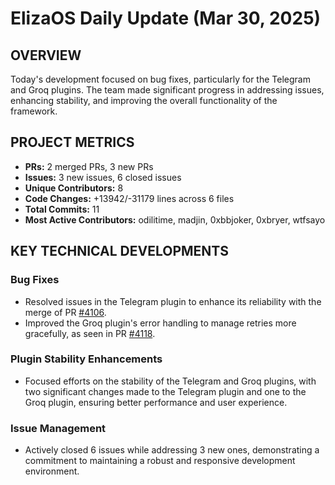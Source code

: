 # ElizaOS Daily Update (Mar 30, 2025)

## OVERVIEW 
Today's development focused on bug fixes, particularly for the Telegram and Groq plugins. The team made significant progress in addressing issues, enhancing stability, and improving the overall functionality of the framework.

## PROJECT METRICS
- **PRs:** 2 merged PRs, 3 new PRs
- **Issues:** 3 new issues, 6 closed issues
- **Unique Contributors:** 8
- **Code Changes:** +13942/-31179 lines across 6 files
- **Total Commits:** 11
- **Most Active Contributors:** odilitime, madjin, 0xbbjoker, 0xbryer, wtfsayo

## KEY TECHNICAL DEVELOPMENTS

### Bug Fixes
- Resolved issues in the Telegram plugin to enhance its reliability with the merge of PR [#4106](https://github.com/elizaos/eliza/pull/4106).
- Improved the Groq plugin's error handling to manage retries more gracefully, as seen in PR [#4118](https://github.com/elizaos/eliza/pull/4118).

### Plugin Stability Enhancements
- Focused efforts on the stability of the Telegram and Groq plugins, with two significant changes made to the Telegram plugin and one to the Groq plugin, ensuring better performance and user experience.

### Issue Management
- Actively closed 6 issues while addressing 3 new ones, demonstrating a commitment to maintaining a robust and responsive development environment.